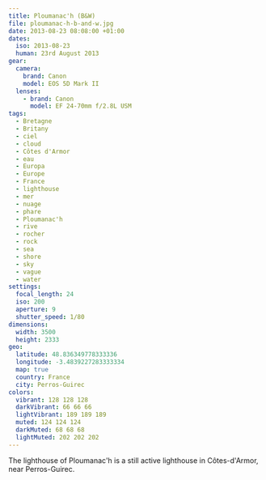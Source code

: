 ```yaml
---
title: Ploumanac'h (B&W)
file: ploumanac-h-b-and-w.jpg
date: 2013-08-23 08:08:00 +01:00
dates:
  iso: 2013-08-23
  human: 23rd August 2013
gear:
  camera:
    brand: Canon
    model: EOS 5D Mark II
  lenses:
    - brand: Canon
      model: EF 24-70mm f/2.8L USM
tags:
  - Bretagne
  - Britany
  - ciel
  - cloud
  - Côtes d'Armor
  - eau
  - Europa
  - Europe
  - France
  - lighthouse
  - mer
  - nuage
  - phare
  - Ploumanac'h
  - rive
  - rocher
  - rock
  - sea
  - shore
  - sky
  - vague
  - water
settings:
  focal_length: 24
  iso: 200
  aperture: 9
  shutter_speed: 1/80
dimensions:
  width: 3500
  height: 2333
geo:
  latitude: 48.836349778333336
  longitude: -3.4839227283333334
  map: true
  country: France
  city: Perros-Guirec
colors:
  vibrant: 128 128 128
  darkVibrant: 66 66 66
  lightVibrant: 189 189 189
  muted: 124 124 124
  darkMuted: 68 68 68
  lightMuted: 202 202 202
---
```


The lighthouse of Ploumanac'h is a still active lighthouse in Côtes-d'Armor, near Perros-Guirec.
